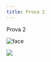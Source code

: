 ```yaml
---
title: Prova 2
---
```

Prova 2

![face](/images/uploads/500px-happy_smiley_face.png "face")



![](/images/uploads/20250826_1101_immagini-a-triangolo_remix_01k3jsn319epxtcw3fq469dmtw.png)
